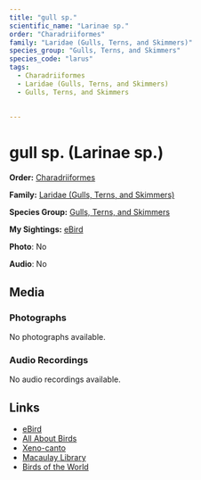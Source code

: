 ```yaml
---
title: "gull sp."
scientific_name: "Larinae sp."
order: "Charadriiformes"
family: "Laridae (Gulls, Terns, and Skimmers)"
species_group: "Gulls, Terns, and Skimmers"
species_code: "larus"
tags: 
  - Charadriiformes
  - Laridae (Gulls, Terns, and Skimmers)
  - Gulls, Terns, and Skimmers
  
  
---
```


# gull sp. (Larinae sp.)

**Order:** [Charadriiformes](/tags/charadriiformes)

**Family:** [Laridae (Gulls, Terns, and Skimmers)](/tags/laridae-gulls-terns-and-skimmers)

**Species Group:** [Gulls, Terns, and Skimmers](/tags/gulls-terns-and-skimmers)

**My Sightings:** [eBird](https://ebird.org/lifelist?r=world&time=life&spp=larus)

**Photo**: No 

**Audio**: No

## Media
### Photographs
No photographs available.

### Audio Recordings
No audio recordings available.

## Links
* [eBird](https://ebird.org/species/larus) 
* [All About Birds](https://www.allaboutbirds.org/guide/larus) 
* [Xeno-canto](https://www.xeno-canto.org/species/larinae-sp.) 
* [Macaulay Library](https://search.macaulaylibrary.org/catalog?taxonCode=larus&sort=rating_rank_desc)
* [Birds of the World](https://birdsoftheworld.org/bow/species/larus)
